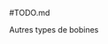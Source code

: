 #TODO.md

<!-- 1. Refaire le calcul  -->
<!-- 2. Imprimer -->
<!-- 3. Langues -->

<!-- 4. alertes -->
<!-- 4.1 Alertes en fonction de la langue -->
<!-- 5. page header -->
<!-- 6. colors -->
<!-- 7. bargraph null si non cocher -->
Autres types de bobines
